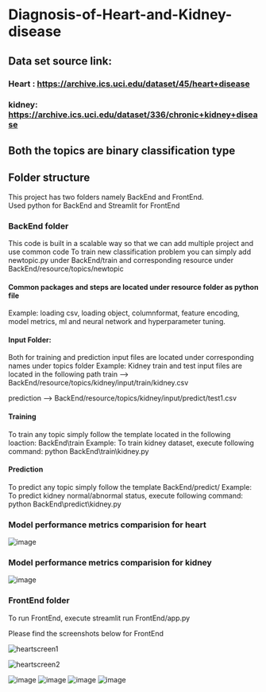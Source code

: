 # Diagnosis-of-Heart-and-Kidney-disease

## Data set source link:
### Heart : https://archive.ics.uci.edu/dataset/45/heart+disease
### kidney: https://archive.ics.uci.edu/dataset/336/chronic+kidney+disease

## Both the topics are binary classification type

## Folder structure
This project has two folders namely BackEnd and FrontEnd.   
Used python for BackEnd and Streamlit for FrontEnd

### BackEnd folder
This code is built in a scalable way so that we can add multiple project and use common code
To train new classification problem you can simply add newtopic.py under BackEnd/train and corresponding resource under BackEnd/resource/topics/newtopic

#### Common packages and steps are located under resource folder as python file
Example: loading csv, loading object, columnformat, feature encoding, model metrics, ml and neural network and hyperparameter tuning.

#### Input Folder:
Both for training and prediction input files are located under corresponding names under topics folder
Example: Kidney train and test input files are located in the following path
train      -->  BackEnd/resource/topics/kidney/input/train/kidney.csv

prediction -->  BackEnd/resource/topics/kidney/input/predict/test1.csv


#### Training
To train any topic simply follow the template located in the following loaction: BackEnd\train
Example: To train kidney dataset, execute following command: python BackEnd\train\kidney.py

#### Prediction 
To predict any topic simply follow the template BackEnd/predict/
Example: To predict kidney normal/abnormal status, execute following command: python BackEnd\predict\kidney.py

### Model performance metrics comparision for heart

![image](https://github.com/J-Rajkumar/Diagnosis-of-Heart-and-Kidney-disease/assets/151571679/226b3da2-7b8c-43a3-84f2-8720d66ef394)


### Model performance metrics comparision for kidney

![image](https://github.com/J-Rajkumar/Diagnosis-of-Heart-and-Kidney-disease/assets/151571679/0b578ffe-a31e-41be-b32d-49e6c27991f9)



### FrontEnd folder
To run FrontEnd, execute streamlit run FrontEnd/app.py

Please find the screenshots below for FrontEnd

![heartscreen1](https://github.com/J-Rajkumar/Diagnosis-of-Heart-and-Kidney-disease/assets/151571679/dfaf8961-24c5-4fe1-9234-ab1ec95e2e4b)

![heartscreen2](https://github.com/J-Rajkumar/Diagnosis-of-Heart-and-Kidney-disease/assets/151571679/c3f41a36-6d6e-4820-9e3e-bbc8a6f4aded)

![image](https://github.com/J-Rajkumar/Diagnosis-of-Heart-and-Kidney-disease/assets/151571679/79a0be1f-b1bb-4027-9351-6a3eb57683b0)
![image](https://github.com/J-Rajkumar/Diagnosis-of-Heart-and-Kidney-disease/assets/151571679/cf05a10f-c8b3-4788-b967-e22578a60d4a)
![image](https://github.com/J-Rajkumar/Diagnosis-of-Heart-and-Kidney-disease/assets/151571679/cd6ff51d-d61c-448b-b206-0b4f505df232)
![image](https://github.com/J-Rajkumar/Diagnosis-of-Heart-and-Kidney-disease/assets/151571679/486fcb37-aea9-42ff-92b3-4e33d1b4db06)








